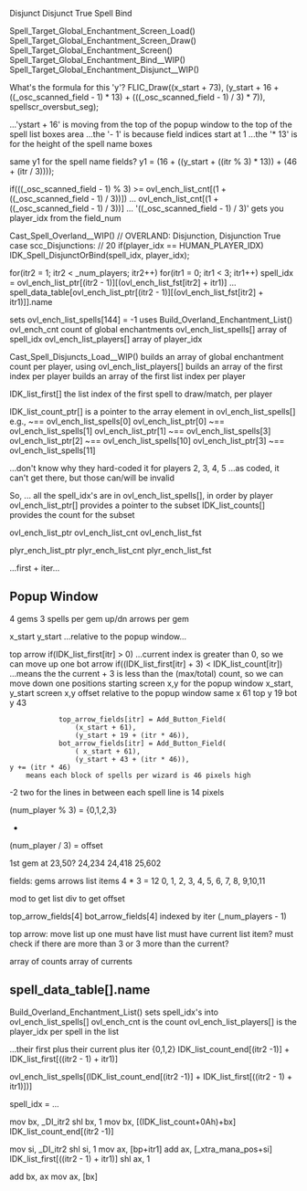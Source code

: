 

Disjunct
Disjunct True
Spell Bind


Spell_Target_Global_Enchantment_Screen_Load()
Spell_Target_Global_Enchantment_Screen_Draw()
Spell_Target_Global_Enchantment_Screen()
Spell_Target_Global_Enchantment_Bind__WIP()
Spell_Target_Global_Enchantment_Disjunct__WIP()



What's the formula for this 'y'?
    FLIC_Draw((x_start + 73), (y_start + 16 + ((_osc_scanned_field - 1) * 13) + (((_osc_scanned_field - 1) / 3) * 7)), spellscr_oversbut_seg);

...'ystart + 16' is moving from the top of the popup window to the top of the spell list boxes area
...the '- 1' is because field indices start at 1
...the '* 13' is for the height of the spell name boxes

same y1 for the spell name fields?
    y1 = (16 + ((y_start + ((itr % 3) * 13)) + (46 + (itr / 3))));


if(((_osc_scanned_field - 1) % 3) >= ovl_ench_list_cnt[(1 + ((_osc_scanned_field - 1) / 3))])
...
ovl_ench_list_cnt[(1 + ((_osc_scanned_field - 1) / 3))]
...
'((_osc_scanned_field - 1) / 3)'
gets you player_idx from the field_num





Cast_Spell_Overland__WIP()
    // OVERLAND:  Disjunction, Disjunction True
    case scc_Disjunctions:  // 20
        if(player_idx == HUMAN_PLAYER_IDX)
            IDK_Spell_DisjunctOrBind(spell_idx, player_idx);



for(itr2 = 1; itr2 < _num_players; itr2++)
    for(itr1 = 0; itr1 < 3; itr1++)
        spell_idx = ovl_ench_list_ptr[(itr2 - 1)][(ovl_ench_list_fst[itr2] + itr1)]
        ...
        spell_data_table[ovl_ench_list_ptr[(itr2 - 1)][(ovl_ench_list_fst[itr2] + itr1)]].name




sets ovl_ench_list_spells[144] = -1
uses Build_Overland_Enchantment_List()
ovl_ench_cnt
    count of global enchantments
ovl_ench_list_spells[]
    array of spell_idx
ovl_ench_list_players[]
    array of player_idx

Cast_Spell_Disjuncts_Load__WIP()
builds an array of global enchantment count per player, using ovl_ench_list_players[]
builds an array of the first index per player
builds an array of the first list index per player

IDK_list_first[]
    the list index of the first spell to draw/match, per player

IDK_list_count_ptr[] is a pointer to the array element in ovl_ench_list_spells[] 
e.g.,
                     ~== ovl_ench_list_spells[0]
ovl_ench_list_ptr[0] ~== ovl_ench_list_spells[1]
ovl_ench_list_ptr[1] ~== ovl_ench_list_spells[3]
ovl_ench_list_ptr[2] ~== ovl_ench_list_spells[10]
ovl_ench_list_ptr[3] ~== ovl_ench_list_spells[11]

...don't know why they hard-coded it for players 2, 3, 4, 5
...as coded, it can't get there, but those can/will be invalid

So, ...
    all the spell_idx's are in ovl_ench_list_spells[], in order by player
    ovl_ench_list_ptr[] provides a pointer to the subset
    IDK_list_counts[] provides the count for the subset

ovl_ench_list_ptr
ovl_ench_list_cnt
ovl_ench_list_fst

plyr_ench_list_ptr
plyr_ench_list_cnt
plyr_ench_list_fst

...first + iter...







## Popup Window

4 gems
3 spells per gem
up/dn arrows per gem



x_start
y_start
...relative to the popup window...

top arrow
    if(IDK_list_first[itr] > 0)
    ...current index is greater than 0, so we can move up one
bot arrow
    if((IDK_list_first[itr] + 3) < IDK_list_count[itr])
    ...means the the current + 3 is less than the (max/total) count, so we can move down one
positions
    starting screen x,y for the popup window
    x_start, y_start
    screen x,y offset relative to the popup window
        same x 61
        top y 19
        bot y 43

                top_arrow_fields[itr] = Add_Button_Field(
                    (x_start + 61),
                    (y_start + 19 + (itr * 46)),
                bot_arrow_fields[itr] = Add_Button_Field(
                    ( x_start + 61),
                    (y_start + 43 + (itr * 46)),
    y += (itr * 46)
        means each block of spells per wizard is 46 pixels high
-2 two for the lines in between
each spell line is 14 pixels





(num_player % 3) = {0,1,2,3}

+

(num_player / 3) = offset



1st gem at 23,50?
24,234
24,418
25,602


fields:
    gems
    arrows
    list items
4 * 3 = 12
 0, 1, 2,
 3, 4, 5,
 6, 7, 8,
 9,10,11

mod to get list
div to get offset

top_arrow_fields[4]
bot_arrow_fields[4]
indexed by iter (_num_players - 1)

top arrow:
    move list up one
    must have list
    must have current list item?
    must check if there are more than 3 or 3 more than the current?

array of counts
array of currents




## spell_data_table[].name

Build_Overland_Enchantment_List() sets spell_idx's into ovl_ench_list_spells[]
ovl_ench_cnt is the count
ovl_ench_list_players[] is the player_idx per spell in the list

...their first plus their current plus iter {0,1,2}
IDK_list_count_end[(itr2 -1)] + IDK_list_first[((itr2 - 1) + itr1)]

ovl_ench_list_spells[(IDK_list_count_end[(itr2 -1)] + IDK_list_first[((itr2 - 1) + itr1)])]


spell_idx = ...

mov     bx, _DI_itr2
shl     bx, 1
mov     bx, [(IDK_list_count+0Ah)+bx]   IDK_list_count_end[(itr2 -1)]

mov     si, _DI_itr2
shl     si, 1
mov     ax, [bp+itr1]
add     ax, [_xtra_mana_pos+si]         IDK_list_first[((itr2 - 1) + itr1)]
shl     ax, 1

add     bx, ax
mov     ax, [bx]


